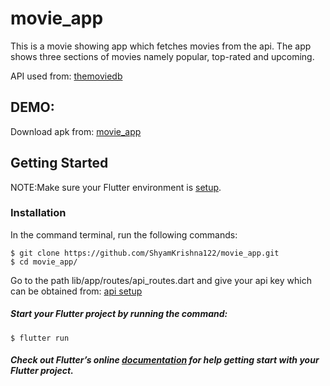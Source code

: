 # movie_app

This is a movie showing app which fetches movies from the api. The app shows three sections of movies namely popular, top-rated and upcoming.

API used from: <a href="https://www.themoviedb.org/">themoviedb</a>

## DEMO:

Download apk from: <a href="https://drive.google.com/file/d/1VgXE_eJZ5AVCmvTwWupucQ-uTn_ms2e0/view?usp=sharing">movie_app</a>

## Getting Started

NOTE:Make sure your Flutter environment is <a href="https://flutter.dev/docs/get-started/install">setup</a>.

### Installation

In the command terminal, run the following commands:

    $ git clone https://github.com/ShyamKrishna122/movie_app.git
    $ cd movie_app/

Go to the path lib/app/routes/api_routes.dart and give your api key which can be obtained from: <a href="https://www.themoviedb.org/settings/api">api setup</a>

##### Start your Flutter project by running the command:
    $ flutter run

##### Check out Flutter’s online [documentation](http://flutter.io/) for help getting start with your Flutter project. 
